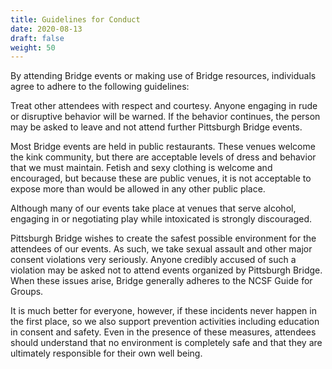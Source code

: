 ```yaml
---
title: Guidelines for Conduct
date: 2020-08-13
draft: false
weight: 50
---
```


By attending Bridge events or making use of Bridge resources, individuals agree to adhere to the following guidelines:

Treat other attendees with respect and courtesy. Anyone engaging in rude or disruptive behavior will be warned. If the behavior continues, the person may be asked to leave and not attend further Pittsburgh Bridge events.

Most Bridge events are held in public restaurants. These venues welcome the kink community, but there are acceptable levels of dress and behavior that we must maintain. Fetish and sexy clothing is welcome and encouraged, but because these are public venues, it is not acceptable to expose more than would be allowed in any other public place.

Although many of our events take place at venues that serve alcohol, engaging in or negotiating play while intoxicated is strongly discouraged.

Pittsburgh Bridge wishes to create the safest possible environment for the attendees of our events. As such, we take sexual assault and other major consent violations very seriously. Anyone credibly accused of such a violation may be asked not to attend events organized by Pittsburgh Bridge. When these issues arise, Bridge generally adheres to the NCSF Guide for Groups.

It is much better for everyone, however, if these incidents never happen in the first place, so we also support prevention activities including education in consent and safety. Even in the presence of these measures, attendees should understand that no environment is completely safe and that they are ultimately responsible for their own well being.
